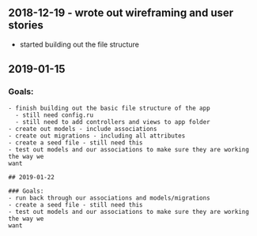 ## 2018-12-19 - wrote out wireframing and user stories

  - started building out the file structure

  ## 2019-01-15

  ### Goals:
    - finish building out the basic file structure of the app
      - still need config.ru
      - still need to add controllers and views to app folder
    - create out models - include associations
    - create out migrations - including all attributes
    - create a seed file - still need this
    - test out models and our associations to make sure they are working the way we
    want

    ## 2019-01-22

    ### Goals:
    - run back through our associations and models/migrations
    - create a seed file - still need this
    - test out models and our associations to make sure they are working the way we
    want
